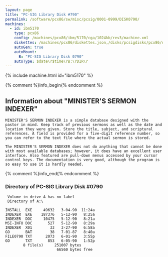 ```yaml
---
layout: page
title: "PC-SIG Library Disk #790"
permalink: /software/pcx86/sw/misc/pcsig/0001-0999/DISK0790/
machines:
  - id: ibm5170
    type: pcx86
    config: /machines/pcx86/ibm/5170/cga/1024kb/rev3/machine.xml
    diskettes: /machines/pcx86/diskettes.json,/disks/pcsigdisks/pcx86/diskettes.json
    autoGen: true
    autoMount:
      B: "PC-SIG Library Disk 0790"
    autoType: $date\r$time\rB:\rDIR\r
---
```


{% include machine.html id="ibm5170" %}

{% comment %}info_begin{% endcomment %}

## Information about "MINISTER'S SERMON INDEXER"

    MINISTER'S SERMON INDEXER is a simple database designed with the
    pastor in mind. Keep track of previous sermons as well as the date and
    location they were given. Store the title, subject, and scriptural
    references. A field is provided for a five-digit reference number, so
    you can refer to the text file where the actual sermon is stored.
    
    The MINISTER'S SERMON INDEXER does not do anything that cannot be done
    with most available databases; however, it does have an excellent user
    interface. Also featured are pull-down menus accessed by your cursor
    control keys. The documentation is very good, although the program is
    so easy to use it is hardly needed.
{% comment %}info_end{% endcomment %}


### Directory of PC-SIG Library Disk #0790

     Volume in drive A has no label
     Directory of A:\

    INSTALL  EXE     49632   3-04-90  11:24a
    INDEXER  EXE    187376   5-12-90   8:25a
    INDEXER  DOC     10475   5-12-90   8:21a
    MSI-INFO DOC       527   5-12-90   8:29a
    INDEXER  X01        33   3-27-90   6:58a
    GO       BAT        38   7-01-87   8:40a
    FILE0790 TXT      2073   6-01-90   3:55p
    GO       TXT       853   6-05-90   1:52p
            8 file(s)     251007 bytes
                           66560 bytes free
